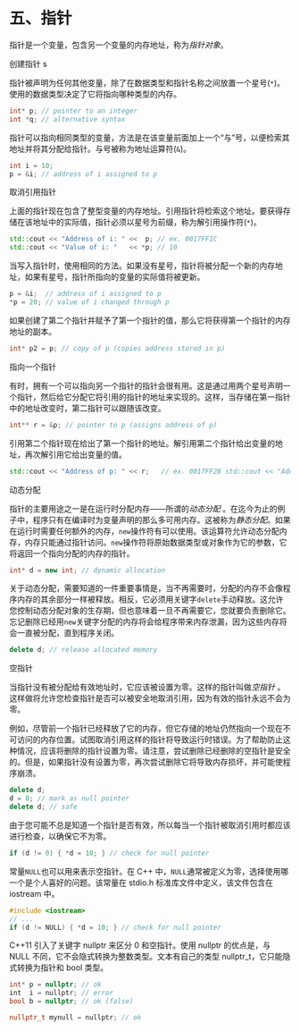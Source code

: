 # 五、指针

指针是一个变量，包含另一个变量的内存地址，称为*指针对象*。

创建指针 s

指针被声明为任何其他变量，除了在数据类型和指针名称之间放置一个星号(`*`)。使用的数据类型决定了它将指向哪种类型的内存。

```cpp
int* p; // pointer to an integer
int *q; // alternative syntax
```

指针可以指向相同类型的变量，方法是在该变量前面加上一个“与”号，以便检索其地址并将其分配给指针。与号被称为地址运算符(`&`)。

```cpp
int i = 10;
p = &i; // address of i assigned to p
```

取消引用指针

上面的指针现在包含了整型变量的内存地址。引用指针将检索这个地址。要获得存储在该地址中的实际值，指针必须以星号为前缀，称为解引用操作符(`*`)。

```cpp
std::cout << "Address of i: " <<  p; // ex. 0017FF1C
std::cout << "Value of i: "   << *p; // 10
```

当写入指针时，使用相同的方法。如果没有星号，指针将被分配一个新的内存地址，如果有星号，指针所指向的变量的实际值将被更新。

```cpp
p = &i;  // address of i assigned to p
*p = 20; // value of i changed through p
```

如果创建了第二个指针并赋予了第一个指针的值，那么它将获得第一个指针的内存地址的副本。

```cpp
int* p2 = p; // copy of p (copies address stored in p)
```

指向一个指针

有时，拥有一个可以指向另一个指针的指针会很有用。这是通过用两个星号声明一个指针，然后给它分配它将引用的指针的地址来实现的。这样，当存储在第一指针中的地址改变时，第二指针可以跟随该改变。

```cpp
int** r = &p; // pointer to p (assigns address of p)
```

引用第二个指针现在给出了第一个指针的地址。解引用第二个指针给出变量的地址，再次解引用它给出变量的值。

```cpp
std::cout << "Address of p: " << r;   // ex. 0017FF28 std::cout << "Address of i: " << *r;  // ex. 0017FF1C std::cout << "Value of i: "   << **r; // 20
```

动态分配

指针的主要用途之一是在运行时分配内存——所谓的*动态分配* 。在迄今为止的例子中，程序只有在编译时为变量声明的那么多可用内存。这被称为*静态分配*。如果在运行时需要任何额外的内存，`new`操作符有可以使用。该运算符允许动态分配内存，内存只能通过指针访问。`new`操作符将原始数据类型或对象作为它的参数，它将返回一个指向分配的内存的指针。

```cpp
int* d = new int; // dynamic allocation
```

关于动态分配，需要知道的一件重要事情是，当不再需要时，分配的内存不会像程序内存的其余部分一样被释放。相反，它必须用关键字`delete`手动释放。这允许您控制动态分配对象的生存期，但也意味着一旦不再需要它，您就要负责删除它。忘记删除已经用`new`关键字分配的内存将会给程序带来内存泄漏，因为这些内存将会一直被分配，直到程序关闭。

```cpp
delete d; // release allocated memory
```

空指针

当指针没有被分配给有效地址时，它应该被设置为零。这样的指针叫做*空指针* 。这样做将允许您检查指针是否可以被安全地取消引用，因为有效的指针永远不会为零。

例如，尽管前一个指针已经释放了它的内存，但它存储的地址仍然指向一个现在不可访问的内存位置。试图取消引用这样的指针将导致运行时错误。为了帮助防止这种情况，应该将删除的指针设置为零。请注意，尝试删除已经删除的空指针是安全的。但是，如果指针没有设置为零，再次尝试删除它将导致内存损坏，并可能使程序崩溃。

```cpp
delete d;
d = 0; // mark as null pointer
delete d; // safe
```

由于您可能不总是知道一个指针是否有效，所以每当一个指针被取消引用时都应该进行检查，以确保它不为零。

```cpp
if (d != 0) { *d = 10; } // check for null pointer
```

常量`NULL`也可以用来表示空指针。在 C++ 中，`NULL`通常被定义为零，选择使用哪一个是个人喜好的问题。该常量在 stdio.h 标准库文件中定义，该文件包含在 iostream 中。

```cpp
#include <iostream>
// ...
if (d != NULL) { *d = 10; } // check for null pointer
```

C++11 引入了关键字 nullptr 来区分 0 和空指针。使用 nullptr 的优点是，与 NULL 不同，它不会隐式转换为整数类型。文本有自己的类型 nullptr_t，它只能隐式转换为指针和 bool 类型。

```cpp
int* p = nullptr; // ok
int  i = nullptr; // error
bool b = nullptr; // ok (false)

nullptr_t mynull = nullptr; // ok
```